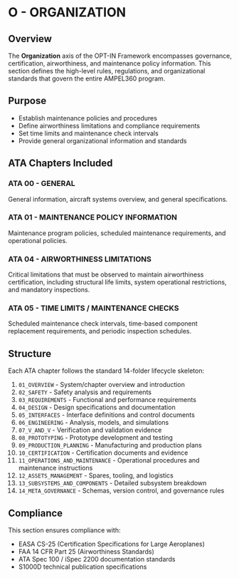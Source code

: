 # O - ORGANIZATION

## Overview
The **Organization** axis of the OPT-IN Framework encompasses governance, certification, airworthiness, and maintenance policy information. This section defines the high-level rules, regulations, and organizational standards that govern the entire AMPEL360 program.

## Purpose
- Establish maintenance policies and procedures
- Define airworthiness limitations and compliance requirements
- Set time limits and maintenance check intervals
- Provide general organizational information and standards

## ATA Chapters Included

### ATA 00 - GENERAL
General information, aircraft systems overview, and general specifications.

### ATA 01 - MAINTENANCE POLICY INFORMATION
Maintenance program policies, scheduled maintenance requirements, and operational policies.

### ATA 04 - AIRWORTHINESS LIMITATIONS
Critical limitations that must be observed to maintain airworthiness certification, including structural life limits, system operational restrictions, and mandatory inspections.

### ATA 05 - TIME LIMITS / MAINTENANCE CHECKS
Scheduled maintenance check intervals, time-based component replacement requirements, and periodic inspection schedules.

## Structure
Each ATA chapter follows the standard 14-folder lifecycle skeleton:
1. `01_OVERVIEW` - System/chapter overview and introduction
2. `02_SAFETY` - Safety analysis and requirements
3. `03_REQUIREMENTS` - Functional and performance requirements
4. `04_DESIGN` - Design specifications and documentation
5. `05_INTERFACES` - Interface definitions and control documents
6. `06_ENGINEERING` - Analysis, models, and simulations
7. `07_V_AND_V` - Verification and validation evidence
8. `08_PROTOTYPING` - Prototype development and testing
9. `09_PRODUCTION_PLANNING` - Manufacturing and production plans
10. `10_CERTIFICATION` - Certification documents and evidence
11. `11_OPERATIONS_AND_MAINTENANCE` - Operational procedures and maintenance instructions
12. `12_ASSETS_MANAGEMENT` - Spares, tooling, and logistics
13. `13_SUBSYSTEMS_AND_COMPONENTS` - Detailed subsystem breakdown
14. `14_META_GOVERNANCE` - Schemas, version control, and governance rules

## Compliance
This section ensures compliance with:
- EASA CS-25 (Certification Specifications for Large Aeroplanes)
- FAA 14 CFR Part 25 (Airworthiness Standards)
- ATA Spec 100 / iSpec 2200 documentation standards
- S1000D technical publication specifications
